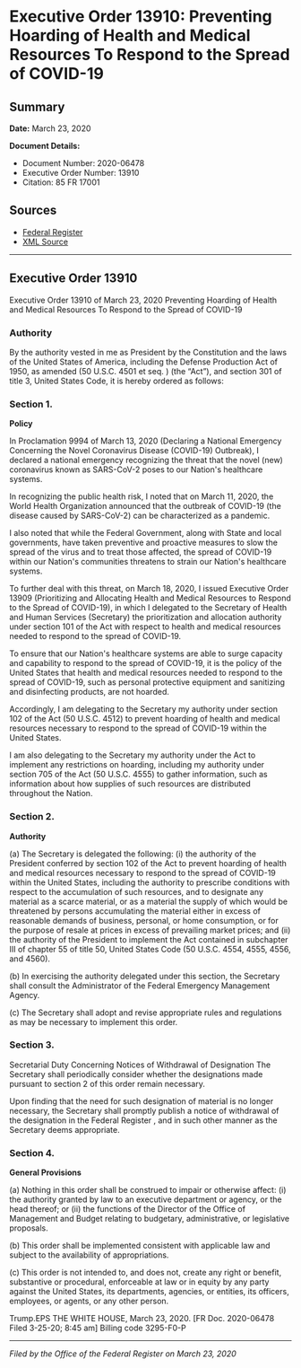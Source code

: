 # Executive Order 13910: Preventing Hoarding of Health and Medical Resources To Respond to the Spread of COVID-19

## Summary

**Date:** March 23, 2020

**Document Details:**
- Document Number: 2020-06478
- Executive Order Number: 13910
- Citation: 85 FR 17001

## Sources
- [Federal Register](https://www.federalregister.gov/documents/2020/03/26/2020-06478/preventing-hoarding-of-health-and-medical-resources-to-respond-to-the-spread-of-covid-19)
- [XML Source](https://www.federalregister.gov/documents/full_text/xml/2020/03/26/2020-06478.xml)

---

## Executive Order 13910

Executive Order 13910 of March 23, 2020
Preventing Hoarding of Health and Medical Resources To Respond to the Spread of COVID-19
### Authority

By the authority vested in me as President by the Constitution and the laws of the United States of America, including the Defense Production Act of 1950, as amended (50 U.S.C. 4501 
et seq.
) (the “Act”), and section 301 of title 3, United States Code, it is hereby ordered as follows:
### Section 1.

**Policy**

In Proclamation 9994 of March 13, 2020 (Declaring a National Emergency Concerning the Novel Coronavirus Disease (COVID-19) Outbreak), I declared a national emergency recognizing the threat that the novel (new) coronavirus known as SARS-CoV-2 poses to our Nation's healthcare systems.

In recognizing the public health risk, I noted that on March 11, 2020, the World Health Organization announced that the outbreak of COVID-19 (the disease caused by SARS-CoV-2) can be characterized as a pandemic.

I also noted that while the Federal Government, along with State and local governments, have taken preventive and proactive measures to slow the spread of the virus and to treat those affected, the spread of COVID-19 within our Nation's communities threatens to strain our Nation's healthcare systems.

To further deal with this threat, on March 18, 2020, I issued Executive Order 13909 (Prioritizing and Allocating Health and Medical Resources to Respond to the Spread of COVID-19), in which I delegated to the Secretary of Health and Human Services (Secretary) the prioritization and allocation authority under section 101 of the Act with respect to health and medical resources needed to respond to the spread of COVID-19.

To ensure that our Nation's healthcare systems are able to surge capacity and capability to respond to the spread of COVID-19, it is the policy of the United States that health and medical resources needed to respond to the spread of COVID-19, such as personal protective equipment and sanitizing and disinfecting products, are not hoarded.

Accordingly, I am delegating to the Secretary my authority under section 102 of the Act (50 U.S.C. 4512) to prevent hoarding of health and medical resources necessary to respond to the spread of COVID-19 within the United States.

I am also delegating to the Secretary my authority under the Act to implement any restrictions on hoarding, including my authority under section 705 of the Act (50 U.S.C. 4555) to gather information, such as information about how supplies of such resources are distributed throughout the Nation.
### Section 2.

**Authority**

(a) The Secretary is delegated the following:
    (i) the authority of the President conferred by section 102 of the Act to prevent hoarding of health and medical resources necessary to respond to the spread of COVID-19 within the United States, including the authority to prescribe conditions with respect to the accumulation of such resources, and to designate any material as a scarce material, or as a material the supply of which would be threatened by persons accumulating the material either in excess of reasonable demands of business, personal, or home consumption, or for the purpose of resale at prices in excess of prevailing market prices; and
    (ii) the authority of the President to implement the Act contained in subchapter III of chapter 55 of title 50, United States Code (50 U.S.C. 4554, 4555, 4556, and 4560).

(b) In exercising the authority delegated under this section, the Secretary shall consult the Administrator of the Federal Emergency Management Agency.

(c) The Secretary shall adopt and revise appropriate rules and regulations as may be necessary to implement this order.
### Section 3.

Secretarial Duty Concerning Notices of Withdrawal of Designation
The Secretary shall periodically consider whether the designations made pursuant to section 2 of this order remain necessary.

Upon finding that the need for such designation of material is no longer necessary, the Secretary shall promptly publish a notice of withdrawal of the designation in the 
Federal Register
, and in such other manner as the Secretary deems appropriate.
### Section 4.

**General Provisions**

(a) Nothing in this order shall be construed to impair or otherwise affect:
    (i) the authority granted by law to an executive department or agency, or the head thereof; or
    (ii) the functions of the Director of the Office of Management and Budget relating to budgetary, administrative, or legislative proposals.

(b) This order shall be implemented consistent with applicable law and subject to the availability of appropriations.

(c) This order is not intended to, and does not, create any right or benefit, substantive or procedural, enforceable at law or in equity by any party against the United States, its departments, agencies, or entities, its officers, employees, or agents, or any other person.

Trump.EPS
THE WHITE HOUSE,
March 23, 2020.
[FR Doc. 2020-06478 
Filed 3-25-20; 8:45 am]
Billing code 3295-F0-P

---

*Filed by the Office of the Federal Register on March 23, 2020*
